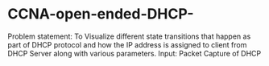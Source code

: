 # CCNA-open-ended-DHCP-

Problem statement:
To Visualize different state transitions that happen as part of DHCP protocol and how the IP address is assigned to client from DHCP Server along with various parameters.
Input: Packet Capture of DHCP
